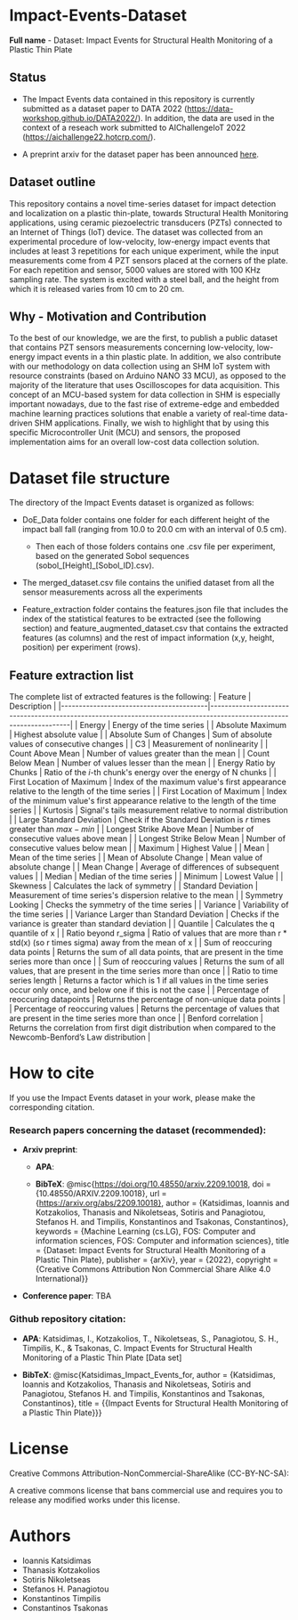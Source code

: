 # Impact-Events-Dataset

**Full name** - Dataset: Impact Events for Structural Health Monitoring of a Plastic Thin Plate

## Status

- The Impact Events data contained in this repository is currently submitted as a dataset paper to DATA 2022 (https://data-workshop.github.io/DATA2022/). In addition, the data are used in the context of a reseach work submitted to AIChallengeIoT 2022 (https://aichallenge22.hotcrp.com/).

- A preprint arxiv for the dataset paper has been announced [here](https://arxiv.org/abs/2209.10018).

## Dataset outline
This repository contains a novel time-series dataset for impact detection and localization on a plastic thin-plate, towards Structural Health Monitoring applications, using ceramic piezoelectric transducers (PZTs) connected to an Internet of Things (IoT) device. The dataset was collected from an experimental procedure of low-velocity, low-energy impact events that includes at least 3 repetitions for each unique experiment, while the input measurements come from 4 PZT sensors placed at the corners of the plate. For each repetition and sensor, 5000 values are stored with 100 KHz sampling rate. The system is excited with a steel ball, and the height from which it is released varies from 10 cm to 20 cm.



## Why - Motivation and Contribution
To the best of our knowledge, we are the first, to publish a public dataset that contains PZT sensors measurements concerning low-velocity, low-energy impact events in a thin plastic plate. In addition, we also contribute with our methodology on data collection using an SHM IoT system with resource constraints (based on Arduino NANO 33 MCU), as opposed to the majority of the literature that uses Oscilloscopes for data acquisition. This concept of an MCU-based system for data collection
in SHM is especially important nowadays, due to the fast rise of extreme-edge and embedded machine learning practices solutions that enable a variety of real-time data-driven SHM applications. Finally, we wish to highlight that by using this specific Microcontroller Unit (MCU) and sensors, the proposed implementation aims for an overall low-cost data collection solution.

# Dataset file structure
The directory of the Impact Events dataset is organized as follows:

- DoE_Data folder contains one folder for each different height of the impact ball fall (ranging from 10.0 to 20.0 cm with an interval of 0.5 cm). 
  - Then each of those folders contains one .csv file per experiment, based on the generated Sobol sequences (sobol_[Height]_[Sobol_ID].csv).
  
- The merged_dataset.csv file contains the unified dataset from all the sensor measurements across all the experiments
  
- Feature_extraction folder contains the features.json file that includes the index of the statistical features to be extracted (see the following section) and feature_augmented_dataset.csv that contains the extracted features (as columns) and the rest of impact information (x,y, height, position) per experiment (rows). 


## Feature extraction list
The complete list of extracted features is the following:
| Feature                                 | Description                                                                                                         |
|-----------------------------------------|---------------------------------------------------------------------------------------------------------------------|
| Energy                                  | Energy of the time series                                                                                           |
| Absolute Maximum                        | Highest absolute value                                                                                              |
| Absolute Sum of Changes                 | Sum of absolute values of consecutive changes                                                                       |
| C3                                      | Measurement of nonlinearity                                                                                         |
| Count Above Mean                        | Number of values greater than the mean                                                                              |
| Count Below Mean                        | Number of values lesser than the mean                                                                               |
| Energy Ratio by Chunks                  | Ratio of the $i$-th chunk's energy over the energy of N chunks                                                      |
| First Location of Maximum               | Index of the maximum value's first appearance relative to the length of the time series                             |
| First Location of Maximum               | Index of the minimum value's first appearance relative to the length of the time series                             |
| Kurtosis                                | Signal's tails measurement relative to normal distribution                                                          |
| Large Standard Deviation                | Check if the Standard Deviation is $r$ times greater than $max - min$                                               |
| Longest Strike Above Mean               | Number of consecutive values above mean                                                                             |
| Longest Strike Below Mean               | Number of consecutive values below mean                                                                             |
| Maximum                                 | Highest Value                                                                                                       |
| Mean                                    | Mean of the time series                                                                                             |
| Mean of Absolute Change                 | Mean value of absolute change                                                                                       |
| Mean Change                             | Average of differences of subsequent values                                                                         |
| Median                                  | Median of the time series                                                                                           |
| Minimum                                 | Lowest Value                                                                                                        |
| Skewness                                | Calculates the lack of symmetry                                                                                     |
| Standard Deviation                      | Measurement of time series's dispersion relative to the mean                                                        |
| Symmetry Looking                        | Checks the symmetry of the time series                                                                              |
| Variance                                | Variability of the time series                                                                                      |
| Variance Larger than Standard Deviation | Checks if the variance is greater than standard deviation                                                           |
| Quantile                                | Calculates the q quantile of x                                                                                      |
| Ratio beyond r\_sigma                   | Ratio of values that are more than r * std(x) (so r times sigma) away from the mean of x                            |
| Sum of reoccuring data points           | Returns the sum of all data points, that are present in the time series more than once                              |
| Sum of reoccuring values                | Returns the sum of all values, that are present in the time series more than once                                   |
| Ratio to time series length             | Returns a factor which is 1 if all values in the time series occur only once, and below one if this is not the case |
| Percentage of reoccuring datapoints     | Returns the percentage of non-unique data points                                                                    |
| Percentage of reoccuring values         | Returns the percentage of values that are present in the time series more than once                                 |
| Benford correlation                     | Returns the correlation from first digit distribution when compared to the Newcomb-Benford’s Law distribution       |


# How to cite
If you use the Impact Events dataset in your work, please make the corresponding citation.

### Research papers concerning the dataset (recommended):

- **Arxiv preprint**:
  - **APA**:
  
  - **BibTeX**: @misc{https://doi.org/10.48550/arxiv.2209.10018,
  doi = {10.48550/ARXIV.2209.10018}, url = {https://arxiv.org/abs/2209.10018},
  author = {Katsidimas, Ioannis and Kotzakolios, Thanasis and Nikoletseas, Sotiris and Panagiotou, Stefanos H. and Timpilis, Konstantinos and Tsakonas, Constantinos},
  keywords = {Machine Learning (cs.LG), FOS: Computer and information sciences, FOS: Computer and information sciences},
  title = {Dataset: Impact Events for Structural Health Monitoring of a Plastic Thin Plate},
  publisher = {arXiv},
  year = {2022},
  copyright = {Creative Commons Attribution Non Commercial Share Alike 4.0 International}}

- **Conference paper**: TBA


### Github repository citation:

- **APA**: Katsidimas, I., Kotzakolios, T., Nikoletseas, S., Panagiotou, S. H., Timpilis, K., & Tsakonas, C. Impact Events for Structural Health Monitoring of a Plastic Thin Plate [Data set]

- **BibTeX**: @misc{Katsidimas_Impact_Events_for,
author = {Katsidimas, Ioannis and Kotzakolios, Thanasis and Nikoletseas, Sotiris and Panagiotou, Stefanos H. and Timpilis, Konstantinos and Tsakonas, Constantinos},
title = {{Impact Events for Structural Health Monitoring of a Plastic Thin Plate}}}

# License

Creative Commons Attribution-NonCommercial-ShareAlike (CC-BY-NC-SA):

A creative commons license that bans commercial use and requires you to release any modified works under this license.

# Authors

- Ioannis Katsidimas
- Thanasis Kotzakolios
- Sotiris Nikoletseas
- Stefanos H. Panagiotou
- Konstantinos Timpilis
- Constantinos Tsakonas

